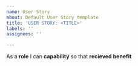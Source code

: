 ```yaml
---
name: User Story
about: Default User Story template
title: 'USER STORY: <TITLE>'
labels: ''
assignees: ''

---
```


As a **role** I can **capability** so that **recieved benefit**
